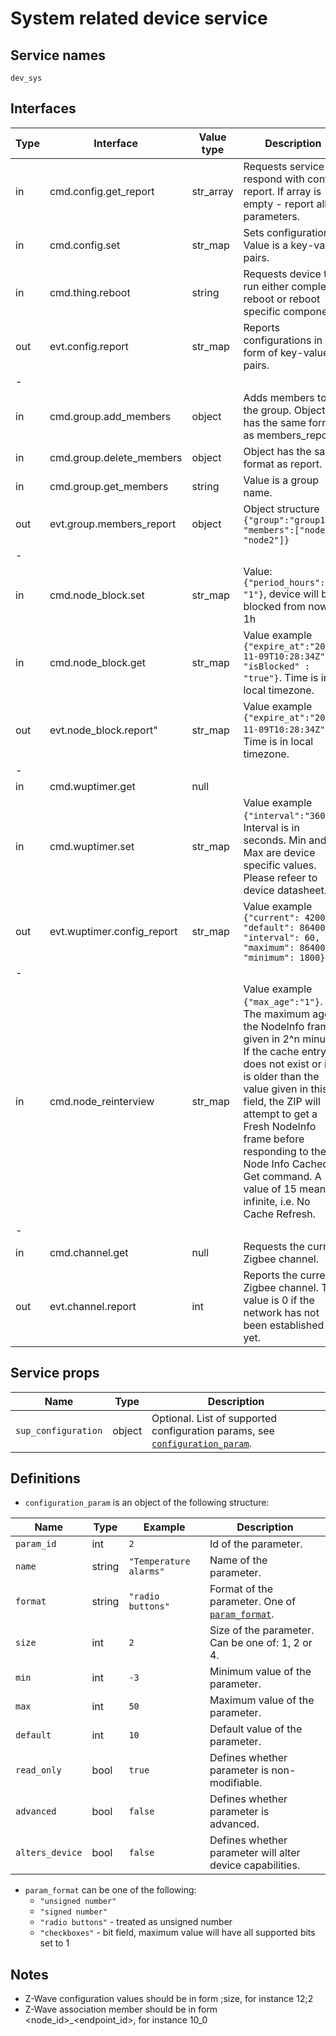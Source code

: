 # System related device service

## Service names

`dev_sys`

## Interfaces

Type | Interface                   | Value type | Description
-----|---------------------------- |------------|------------
in   | cmd.config.get_report       | str_array  | Requests service to respond with config report. If array is empty - report all parameters.
in   | cmd.config.set              | str_map    | Sets configuration. Value is a key-value pairs.
in   | cmd.thing.reboot            | string     | Requests device to run either complete reboot or reboot specific component.
out  | evt.config.report           | str_map    | Reports configurations in form of key-value pairs.
-|||
in   | cmd.group.add_members       | object     | Adds members to the group. Object has the same format as members_report
in   | cmd.group.delete_members    | object     | Object has the same format as report.
in   | cmd.group.get_members       | string     | Value is a group name.
out  | evt.group.members_report    | object     | Object structure `{"group":"group1", "members":["node1", "node2"]}`
-|||
in   | cmd.node_block.set          | str_map    | Value: `{"period_hours": "1"}`, device will be blocked from now + 1h
in   | cmd.node_block.get          | str_map    | Value example `{"expire_at":"2020-11-09T10:28:34Z", "isBlocked" : "true"}`.  Time is in local timezone.
out  | evt.node_block.report"      | str_map    | Value example `{"expire_at":"2020-11-09T10:28:34Z"}`. Time is in local timezone.
-|||
in   | cmd.wuptimer.get            | null       |
in   | cmd.wuptimer.set            | str_map    | Value example `{"interval":"3600"}`. Interval is in seconds. Min and Max are device specific values. Please refeer to device datasheet.
out  | evt.wuptimer.config_report  | str_map    | Value example `{"current": 4200, "default": 86400, "interval": 60, "maximum": 86400, "minimum": 1800}`
-|||
in   | cmd.node_reinterview        | str_map    | Value example `{"max_age":"1"}`. The maximum age of the NodeInfo frame, given in 2^n minutes. If the cache entry does not exist or if it is older than the value given in this field,  the ZIP will attempt to get a Fresh NodeInfo frame before responding to the Node Info Cached Get command. A value of 15 means infinite, i.e. No Cache Refresh.
-|||
in   | cmd.channel.get             | null    | Requests the current Zigbee channel.
out  | evt.channel.report          | int     | Reports the current Zigbee channel. The value is 0 if the network has not been established yet.

## Service props

| Name                | Type   | Description                                                                                  |
|---------------------|--------|----------------------------------------------------------------------------------------------|
| `sup_configuration` | object | Optional. List of supported configuration params, see [`configuration_param`](#definitions). |

## Definitions

* `configuration_param` is an object of the following structure:

| Name            | Type   | Example                | Description                                                     |
|-----------------|--------|------------------------|-----------------------------------------------------------------|
| `param_id`      | int    | `2`                    | Id of the parameter.                                            |
| `name`          | string | `"Temperature alarms"` | Name of the parameter.                                          |
| `format`        | string | `"radio buttons"`      | Format of the parameter. One of [`param_format`](#definitions). |
| `size`          | int    | `2`                    | Size of the parameter. Can be one of: 1, 2 or 4.                |
| `min`           | int    | `-3`                   | Minimum value of the parameter.                                 |
| `max`           | int    | `50`                   | Maximum value of the parameter.                                 |
| `default`       | int    | `10`                   | Default value of the parameter.                                 |
| `read_only`     | bool   | `true`                 | Defines whether parameter is non-modifiable.                    |
| `advanced`      | bool   | `false`                | Defines whether parameter is advanced.                          |
| `alters_device` | bool   | `false`                | Defines whether parameter will alter device capabilities.       |

* `param_format` can be one of the following:
  * `"unsigned number"`
  * `"signed number"`
  * `"radio buttons"` - treated as unsigned number
  * `"checkboxes"` - bit field, maximum value will have all supported bits set to 1
## Notes

- Z-Wave configuration values should be in form <value>;size, for instance 12;2
- Z-Wave association member should be in form <node_id>\_<endpoint_id>, for instance 10_0
